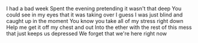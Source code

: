 


I had a bad week
Spent the evening pretending it wasn't that deep
You could see in my eyes that it was taking over
I guess I was just blind and caught up in the moment
You know you take all of my stress right down
Help me get it off my chest and out
Into the ether with the rest of this mess that just keeps us depressed
We forget that we're here right now
